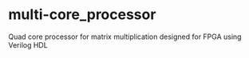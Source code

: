 # multi-core_processor
Quad core processor for matrix multiplication designed for FPGA using Verilog HDL